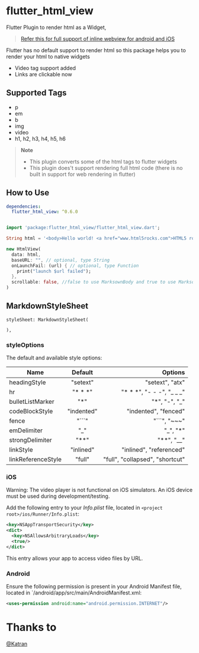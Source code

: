 # flutter_html_view

Flutter Plugin to render html as a Widget,

> [Refer this for full support of inline webview for android and iOS](https://github.com/PonnamKarthik/FlutterWebView)

Flutter has no default support to render html so this package helps you to render your html to native widgets

- Video tag support added
- Links are clickable now

## Supported Tags

- p
- em
- b
- img
- video
- h1, h2, h3, h4, h5, h6

> **Note**
>
> - This plugin converts some of the html tags to flutter widgets
> - This plugin does't support rendering full html code (there is no built in support for web rendering in flutter)

## How to Use

```yaml
dependencies:
  flutter_html_view: ^0.6.0
```

```dart

import 'package:flutter_html_view/flutter_html_view.dart';

String html = '<body>Hello world! <a href="www.html5rocks.com">HTML5 rocks!';

new HtmlView(
  data: html,
  baseURL: "", // optional, type String
  onLaunchFail: (url) { // optional, type Function
    print("launch $url failed");
  },
  scrollable: false, //false to use MarksownBody and true to use Marksown
)
```

## MarkdownStyleSheet

```
styleSheet: MarkdownStyleSheet(

),
```

### styleOptions

The default and available style options:

| Name               |  Default   |                         Options |
| ------------------ | :--------: | ------------------------------: |
| headingStyle       |  "setext"  |                 "setext", "atx" |
| hr                 | "\* \* \*" | "\* \* \*", "- - -", "\_ \_ \_" |
| bulletListMarker   |    "\*"    |                 "\*", "-", "\_" |
| codeBlockStyle     | "indented" |            "indented", "fenced" |
| fence              |  "\`\`\`"  |                 "\`\`\`", "~~~" |
| emDelimiter        |    "\_"    |                      "\_", "\*" |
| strongDelimiter    |   "\*\*"   |                  "\*\*", "\_\_" |
| linkStyle          | "inlined"  |         "inlined", "referenced" |
| linkReferenceStyle |   "full"   | "full", "collapsed", "shortcut" |

### iOS

Warning: The video player is not functional on iOS simulators. An iOS device must be used during development/testing.

Add the following entry to your _Info.plist_ file, located in `<project root>/ios/Runner/Info.plist`:

```xml
<key>NSAppTransportSecurity</key>
<dict>
  <key>NSAllowsArbitraryLoads</key>
  <true/>
</dict>
```

This entry allows your app to access video files by URL.

### Android

Ensure the following permission is present in your Android Manifest file, located in `<project root>/android/app/src/main/AndroidManifest.xml:

```xml
<uses-permission android:name="android.permission.INTERNET"/>
```

# Thanks to

[@Katran](https://github.com/Katarn)
